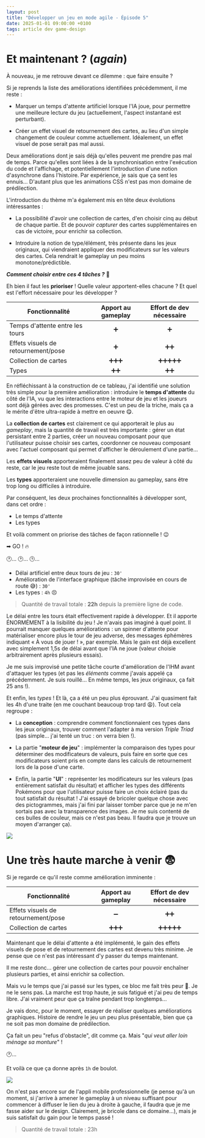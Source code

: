 ```yaml
---
layout: post
title: "Développer un jeu en mode agile - Épisode 5"
date: 2025-01-01 09:00:00 +0100
tags: article dev game-design
---
```


# Et maintenant ? (_again_)

À nouveau, je me retrouve devant ce dilemme : que faire ensuite&nbsp;?

Si je reprends la liste des améliorations identifiées précédemment, il me reste&nbsp;:

- Marquer un temps d'attente artificiel lorsque l'IA joue, pour permettre une meilleure lecture du jeu (actuellement, l'aspect instantané est perturbant).

- Créer un effet visuel de retournement des cartes, au lieu d'un simple changement de couleur comme actuellement. Idéalement, un effet visuel de pose serait pas mal aussi.

Deux améliorations dont je sais déjà qu'elles peuvent me prendre pas mal de temps. Parce qu'elles sont liées à de la synchronisation entre l'exécution du code et l'affichage, et potentiellement l'introduction d'une notion d'asynchrone dans l'histoire. Par expérience, je sais que ça sent les ennuis... D'autant plus que les animations CSS n'est pas mon domaine de prédilection.

L'introduction du thème m'a également mis en tête deux évolutions intéressantes&nbsp;:

- La possibilité d'avoir une collection de cartes, d'en choisir cinq au début de chaque partie. Et de pouvoir _capturer_ des cartes supplémentaires en cas de victoire, pour enrichir sa collection.

- Introduire la notion de type/élément, très présente dans les jeux originaux, qui viendraient appliquer des modificateurs sur les valeurs des cartes. Cela rendrait le gameplay un peu moins monotone/prédictible.

**_Comment choisir entre ces 4 tâches ?_**&nbsp;🤔

Eh bien il faut les **prioriser**&nbsp;! Quelle valeur apportent-elles chacune&nbsp;? Et quel est l'effort nécessaire pour les développer&nbsp;?

| Fonctionnalité                      | Apport au gameplay | Effort de dev nécessaire |
| ----------------------------------- | :----------------: | :----------------------: |
| Temps d'attente entre les tours     |         ➕         |            ➕            |
| Effets visuels de retournement/pose |         ➕         |           ➕➕           |
| Collection de cartes                |       ➕➕➕       |        ➕➕➕➕➕        |
| Types                               |        ➕➕        |           ➕➕           |

En réfléchissant à la construction de ce tableau, j'ai identifié une solution très simple pour la première amélioration&nbsp;: introduire le **temps d'attente** du côté de l'IA, vu que les interactions entre le moteur de jeu et les joueurs sont déjà gérées avec des promesses. C'est un peu de la triche, mais ça a le mérite d'être ultra-rapide à mettre en oeuvre&nbsp;😋.

La **collection de cartes** est clairement ce qui apporterait le plus au _gameplay_, mais la quantité de travail est très importante&nbsp;: gérer un état persistant entre 2 parties, créer un nouveau composant pour que l'utilisateur puisse choisir ses cartes, coordonner ce nouveau composant avec l'actuel composant qui permet d'afficher le déroulement d'une partie...

Les **effets visuels** apporteraient finalement assez peu de valeur à côté du reste, car le jeu reste tout de même jouable sans.

Les **types** apporteraient une nouvelle dimension au gameplay, sans être trop long ou difficiles à introduire.

Par conséquent, les deux prochaines fonctionnalités à développer sont, dans cet ordre&nbsp;:

- Le temps d'attente
- Les types

Et voilà comment on priorise des tâches de façon rationnelle&nbsp;!&nbsp;😉

➡ GO ! 🔥

🕐... 🕑... 🕒...

- Délai artificiel entre deux tours de jeu : `30'`
- Amélioration de l'interface graphique (tâche improvisée en cours de route 😅)&nbsp;: `30'`
- Les types&nbsp;: `4h` 😣

> Quantité de travail totale : **22h** depuis la première ligne de code.

Le délai entre les tours était effectivement rapide à développer. Et il apporte ÉNORMÉMENT à la lisibilité du jeu&nbsp;! Je n'avais pas imaginé à quel point. Il pourrait manquer quelques améliorations&nbsp;: un spinner d'attente pour matérialiser encore plus le tour de jeu adverse, des messages éphémères indiquant «&nbsp;À vous de jouer !&nbsp;», par exemple. Mais le gain est déjà excellent avec simplement 1,5s de délai avant que l'IA ne joue (valeur choisie arbitrairement après plusieurs essais).

Je me suis improvisé une petite tâche courte d'amélioration de l'IHM avant d'attaquer les types (et pas les _éléments_ comme j'avais appelé ça précédemment. Je suis rouillé... En même temps, les jeux originaux, ça fait 25 ans&nbsp;!).

Et enfin, les _types_&nbsp;! Et là, ça a été un peu plus éprouvant. J'ai quasiment fait les 4h d'une traite (en me couchant beaucoup trop tard&nbsp;😩). Tout cela regroupe&nbsp;:

- La **conception** : comprendre comment fonctionnaient ces types dans les jeux originaux, trouver comment l'adapter à ma version _Triple Triad_ (pas simple... j'ai tenté un truc : on verra bien&nbsp;!).

- La partie "**moteur de jeu**" : implémenter la comparaison des types pour déterminer des modificateurs de valeurs, puis faire en sorte que ces modificateurs soient pris en compte dans les calculs de retournement lors de la pose d'une carte.

- Enfin, la partie "**UI**" : représenter les modificateurs sur les valeurs (pas entièrement satisfait du résultat) et afficher les types des différents Pokémons pour que l'utilisateur puisse faire un choix éclairé (pas du tout satisfait du résultat&nbsp;! J'ai essayé de bricoler quelque chose avec des pictogrammes, mais j'ai fini par laisser tomber parce que je ne m'en sortais pas avec la transparence des images. Je me suis contenté de ces bulles de couleur, mais ce n'est pas beau. Il faudra que je trouve un moyen d'arranger ça).

![](/assets/images/pokemon-triad/pokemon-triad-types.png)

# Une très haute marche à venir&nbsp;😨

Si je regarde ce qu'il reste comme amélioration imminente&nbsp;:

| Fonctionnalité                      | Apport au gameplay | Effort de dev nécessaire |
| ----------------------------------- | :----------------: | :----------------------: |
| Effets visuels de retournement/pose |         ➖         |           ➕➕           |
| Collection de cartes                |       ➕➕➕       |        ➕➕➕➕➕        |

Maintenant que le délai d'attente a été implémenté, le gain des effets visuels de pose et de retournement des cartes est devenu très minime. Je pense que ce n'est pas intéressant d'y passer du temps maintenant.

Il me reste donc... gérer une collection de cartes pour pouvoir enchaîner plusieurs parties, et ainsi enrichir sa collection.

Mais vu le temps que j'ai passé sur les types, ce bloc me fait très peur&nbsp;😬. Je ne le sens pas. La marche est trop haute, je suis fatigué et j'ai peu de temps libre. J'ai vraiment peur que ça traîne pendant trop longtemps...

Je vais donc, pour le moment, essayer de réaliser quelques améliorations graphiques. Histoire de rendre le jeu un peu plus présentable, bien que ça ne soit pas mon domaine de prédilection.

Ça fait un peu "refus d'obstacle", dit comme ça. Mais "_qui veut aller loin ménage sa monture_"&nbsp;!

🕐...

Et voilà ce que ça donne après `1h` de boulot.

![](/assets/images/pokemon-triad/pokemon-triad-ui-upgrade.png)

On n'est pas encore sur de l'appli mobile professionnelle (je pense qu'à un moment, si j'arrive à amener le gameplay à un niveau suffisant pour commencer à diffuser le lien du jeu à droite à gauche, il faudra que je me fasse aider sur le design. Clairement, je bricole dans ce domaine...), mais je suis satisfait du gain pour le temps passé&nbsp;!

> Quantité de travail totale : 23h
